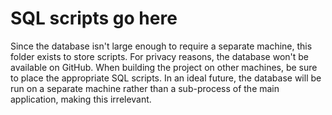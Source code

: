 # SQL scripts go here
Since the database isn't large enough to require a separate machine, this folder exists to store scripts. For privacy reasons, the database won't be available on GitHub. When building the project on other machines, be sure to place the appropriate SQL scripts. In an ideal future, the database will be run on a separate machine rather than a sub-process of the main application, making this irrelevant.